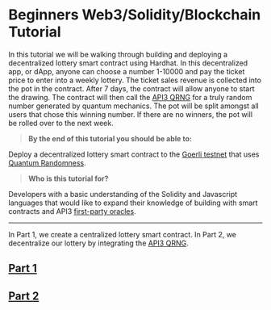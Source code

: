# Beginners Web3/Solidity/Blockchain Tutorial

In this tutorial we will be walking through building and deploying a decentralized lottery smart contract using Hardhat. In this decentralized app, or dApp, anyone can choose a number 1-10000 and pay the ticket price to enter into a weekly lottery. The ticket sales revenue is collected into the pot in the contract. After 7 days, the contract will allow anyone to start the drawing. The contract will then call the [API3 QRNG](https://api3.org/QRNG) for a truly random number generated by quantum mechanics. The pot will be split amongst all users that chose this winning number. If there are no winners, the pot will be rolled over to the next week.

> **By the end of this tutorial you should be able to:**

Deploy a decentralized lottery smart contract to the [Goerli testnet](https://ethereum.org/en/developers/docs/networks/#goerli) that uses [Quantum Randomness](https://www.americanscientist.org/article/quantum-randomness).

> **Who is this tutorial for?**

Developers with a basic understanding of the Solidity and Javascript languages that would like to expand their knowledge of building with smart contracts and API3 [first-party oracles](https://docs.api3.org/airnode/v0.7/). 

----
In Part 1, we create a centralized lottery smart contract. In Part 2, we decentralize our lottery by integrating the [API3 QRNG](https://api3.org/QRNG). 

## [Part 1](https://github.com/camronh/Lottery-Tutorial/tree/Part1)
## [Part 2](https://github.com/camronh/Lottery-Tutorial/tree/Part2)